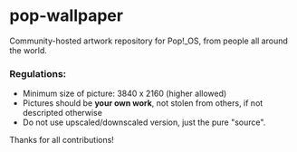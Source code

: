 # pop-wallpaper
Community-hosted artwork repository for Pop!_OS, from people all around the world.

### Regulations:

- Minimum size of picture: 3840 x 2160 (higher allowed)
- Pictures should be **your own work**, not stolen from others, if not descripted otherwise
- Do not use upscaled/downscaled version, just the pure "source".

Thanks for all contributions!

